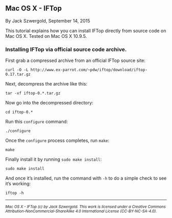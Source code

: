 ## Mac OS X - IFTop

By Jack Szwergold, September 14, 2015

This tutorial explains how you can install IFTop directly from source code on Mac OS X. Tested on Mac OS X 10.9.5.

### Installing IFTop via official source code archive.

First grab a compressed archive from an official IFTop source site:

	curl -O -L http://www.ex-parrot.com/~pdw/iftop/download/iftop-0.17.tar.gz

Next, decompress the archive like this:

	tar -xf iftop-0.*.tar.gz
	
Now go into the decompressed directory:

	cd iftop-0.*
	
Run this `configure` command:

	./configure

Once the `configure` process completes, run `make`:

	make
	
Finally install it by running `sudo make install`:

	sudo make install

And once it’s installed, run the command with `-h` to do a simple check to see it’s working:

	iftop -h

***

<sup>*Mac OS X - IFTop (c) by Jack Szwergold. This work is licensed under a Creative Commons Attribution-NonCommercial-ShareAlike 4.0 International License (CC-BY-NC-SA-4.0).*</sup>